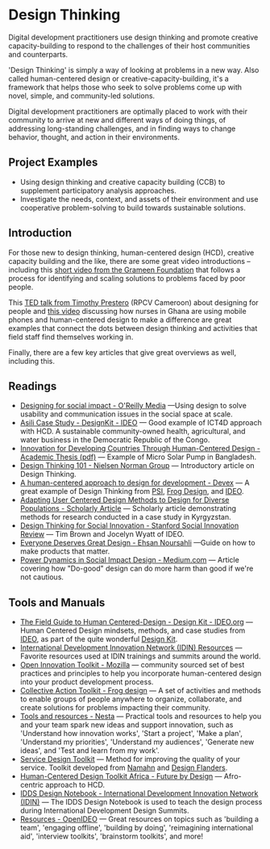 # Design Thinking

Digital development practitioners use design thinking and promote creative capacity-building to respond to the challenges of their host communities and counterparts.

'Design Thinking' is simply a way of looking at problems in a new way. Also called human-centered design or creative-capacity-building, it's a framework that helps those who seek to solve problems come up with novel, simple, and community-led solutions.

Digital development practitioners are optimally placed to work with their community to arrive at new and different ways of doing things, of addressing long-standing challenges, and in finding ways to change behavior, thought, and action in their environments.

## Project Examples

* Using design thinking and creative capacity building \(CCB\) to supplement participatory analysis approaches.
* Investigate the needs, context, and assets of their environment and use cooperative problem-solving to build towards sustainable solutions.



## Introduction

For those new to design thinking, human-centered design (HCD), creative capacity building and the like, there are some great video introductions – including this [short video from the Grameen Foundation](https://www.youtube.com/watch?v=6mcZKWhjr9o) that follows a process for identifying and scaling solutions to problems faced by poor people.

This [TED talk from Timothy Prestero](http://www.ted.com/talks/timothy_prestero_design_for_people_not_awards) (RPCV Cameroon) about designing for people and [this video](https://www.youtube.com/watch?v=DjevL1kY-sI) discussing how nurses in Ghana are using mobile phones and human-centered design to make a difference are great examples that connect the dots between design thinking and activities that field staff find themselves working in.

Finally, there are a few key articles that give great overviews as well, including this.



## Readings

- [Designing for social impact - O'Reilly Media](https://www.oreilly.com/ideas/designing-for-social-impact) —Using design to solve usability and communication issues in the social space at scale.
- [Asili Case Study - DesignKit - IDEO](http://www.designkit.org/case-studies/6) — Good example of ICT4D approach with HCD. A sustainable community-owned health, agricultural, and water business in the Democratic Republic of the Congo.
- [Innovation for Developing Countries Through Human-Centered Design - Academic Thesis (pdf)](http://www.poverty.ch/documents/MasterSolarPumpKarin.pdf) — Example of Micro Solar Pump in Bangladesh.
- [Design Thinking 101 - Nielsen Norman Group](https://www.nngroup.com/articles/design-thinking/) — Introductory article on Design Thinking.
- [A human-centered approach to design for development - Devex](https://www.devex.com/news/a-human-centered-approach-to-design-for-development-87978) — A great example of Design Thinking from [PSI](http://www.psi.org/), [Frog Design](http://www.frogdesign.com/), and [IDEO](https://www.ideo.com/).
- [Adapting User Centered Design Methods to Design for Diverse Populations - Scholarly Article](http://itidjournal.org/itid/article/viewFile/423/191) — Scholarly article demonstrating methods for research conducted in a case study in Kyrgyzstan.
- [Design Thinking for Social Innovation - Stanford Social Innovation Review](http://www.ssireview.org/articles/entry/design_thinking_for_social_innovation) — Tim Brown and Jocelyn Wyatt of IDEO.
- [Everyone Deserves Great Design - Ehsan Noursahli](http://www.everyonedeservesgreatdesign.com/) —Guide on how to make products that matter.
- [Power Dynamics in Social Impact Design - Medium.com](https://medium.com/@interkatie/power-dynamics-in-social-impact-design-ca83769a1483#.hjagdqvrw) — Article covering how "Do-good" design can do more harm than good if we're not cautious.



## Tools and Manuals

- [The Field Guide to Human Centered-Design - Design Kit - IDEO.org](http://www.designkit.org/resources/1/) — Human Centered Design mindsets, methods, and case studies from [IDEO](http://www.ideo.org/), as part of the quite wonderful [Design Kit](http://www.designkit.org/).
- [International Development Innovation Network (IDIN) Resources](http://www.idin.org/resource-library) — Favorite resources used at IDIN trainings and summits around the world.
- [Open Innovation Toolkit - Mozilla](https://toolkit.mozilla.org/) — community sourced set of best practices and principles to help you incorporate human-centered design into your product development process.
- [Collective Action Toolkit - Frog design](http://www.frogdesign.com/work/frog-collective-action-toolkit.html) — A set of activities and methods to enable groups of people anywhere to organize, collaborate, and create solutions for problems impacting their community.
- [Tools and resources - Nesta](http://www.nesta.org.uk/resources) — Practical tools and resources to help you and your team spark new ideas and support innovation, such as 'Understand how innovation works', 'Start a project', 'Make a plan', 'Understand my priorities', 'Understand my audiences', 'Generate new ideas', and 'Test and learn from my work'.
- [Service Design Toolkit](http://www.servicedesigntoolkit.org/) — Method for improving the quality of your service. Toolkit developed from [Namahn](http://namahn.com/) and [Design Flanders](http://designvlaanderen.be/).
- [Human-Centered Design Toolkit Africa - Future by Design](http://futurebydesign.co.za/myhcd/) — Afro-centric approach to HCD.
- [IDDS Design Notebook - International Development Innovation Network (IDIN)](http://www.idin.org/resources/curriculum/idds-design-notebook) — The IDDS Design Notebook is used to teach the design process during International Development Design Summits.
- [Resources - OpenIDEO](https://challenges.openideo.com/content/resources) — Great resources on topics such as 'building a team', 'engaging offline', 'building by doing', 'reimagining international aid', 'interview toolkits', 'brainstorm toolkits', and more!


